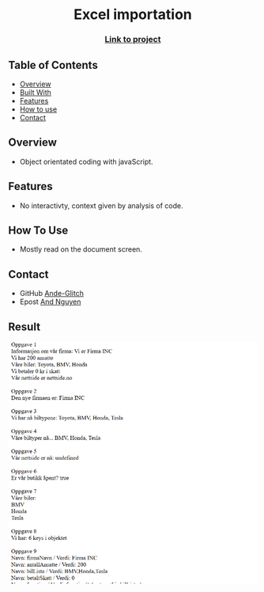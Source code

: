 <h1 align="center">Excel importation</h1>
<div align="center">
  <h3>
    <a href="https://ande-glitch.github.io/JSObjects/">
      Link to project
    </a>
  </h3>
</div>
<!-- TABLE OF CONTENTS -->

## Table of Contents

- [Overview](#overview)
- [Built With](#built-with)
- [Features](#features)
- [How to use](#how-to-use)
- [Contact](#contact)

<!-- OVERVIEW -->
## Overview
- Object orientated coding with javaScript. 

## Features
- No interactivty, context given by analysis of code.

## How To Use

- Mostly read on the document screen.

## Contact
- GitHub [Ande-Glitch](https://github.com/Ande-glitch)
- Epost [And Nguyen](mailto:andynuwen@gmail.com)

## Result

![Image_1](./Images/lunch.png)
